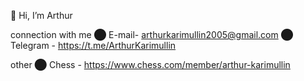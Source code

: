  👋 Hi, I’m Arthur
 
connection with me
  ⬤ E-mail- arthurkarimullin2005@gmail.com
  ⬤ Telegram - https://t.me/ArthurKarimullin
  
other
  ⬤ Chess - https://www.chess.com/member/arthur-karimullin

